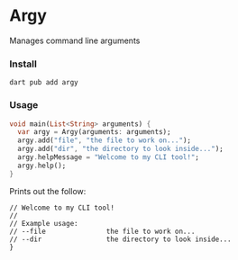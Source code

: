 # Argy
Manages command line arguments

### Install
```
dart pub add argy
```

### Usage
```dart
void main(List<String> arguments) {
  var argy = Argy(arguments: arguments);
  argy.add("file", "the file to work on...");
  argy.add("dir", "the directory to look inside...");
  argy.helpMessage = "Welcome to my CLI tool!";
  argy.help();
}
```
Prints out the follow:
```
// Welcome to my CLI tool!
//
// Example usage:
// --file				the file to work on...
// --dir				the directory to look inside...
}
```
